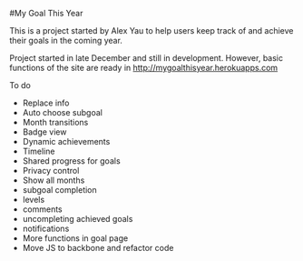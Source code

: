 #My Goal This Year

This is a project started by Alex Yau to help users keep track of and achieve their goals in the coming year.

Project started in late December and still in development. However, basic functions of the site are ready in http://mygoalthisyear.herokuapps.com


To do
- Replace info
- Auto choose subgoal
- Month transitions
- Badge view
- Dynamic achievements
- Timeline
- Shared progress for goals
- Privacy control
- Show all months
- subgoal completion
- levels
- comments
- uncompleting achieved goals
- notifications
- More functions in goal page
- Move JS to backbone and refactor code
